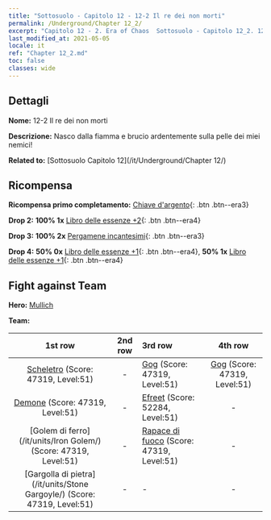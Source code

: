 ```yaml
---
title: "Sottosuolo - Capitolo 12 - 12-2 Il re dei non morti"
permalink: /Underground/Chapter 12_2/
excerpt: "Capitolo 12 - 2. Era of Chaos  Sottosuolo - Capitolo 12_2. 12-2 Il re dei non morti"
last_modified_at: 2021-05-05
locale: it
ref: "Chapter 12_2.md"
toc: false
classes: wide
---
```


## Dettagli

 **Nome:** 12-2 Il re dei non morti

 **Descrizione:** Nasco dalla fiamma e brucio ardentemente sulla pelle dei miei nemici!

 **Related to:** [Sottosuolo Capitolo 12](/it/Underground/Chapter 12/)

## Ricompensa

 **Ricompensa primo completamento:** [Chiave d'argento](/ItemsIT/con_693/){: .btn .btn--era3}

 **Drop 2:** **100% 1x** [Libro delle essenze +2](/ItemsIT/mat_53/){: .btn .btn--era4}

 **Drop 3:** **100% 2x** [Pergamene incantesimi](/ItemsIT/con_694/){: .btn .btn--era3}

 **Drop 4:** **50% 0x** [Libro delle essenze +1](/ItemsIT/mat_46/){: .btn .btn--era4}, **50% 1x** [Libro delle essenze +1](/ItemsIT/mat_46/){: .btn .btn--era4}


## Fight against Team
 **Hero:** [Mullich](/it/heroes/Mullich/)

 **Team:**


  | 1st row | 2nd row | 3rd row | 4th row |
  |:----:|:----:|:----|:----:|
  | [Scheletro](/it/units/Skeleton/) (Score: 47319, Level:51)  | - | [Gog](/it/units/Gog/) (Score: 47319, Level:51)  | [Gog](/it/units/Gog/) (Score: 47319, Level:51)  |
  | [Demone](/it/units/Demon/) (Score: 47319, Level:51)  | - | [Efreet](/it/units/Efreeti/) (Score: 52284, Level:51)  | - |
  | [Golem di ferro](/it/units/Iron Golem/) (Score: 47319, Level:51)  | - | [Rapace di fuoco](/it/units/Firebird/) (Score: 47319, Level:51)  | - |
  | [Gargolla di pietra](/it/units/Stone Gargoyle/) (Score: 47319, Level:51)  | - | - | - |


